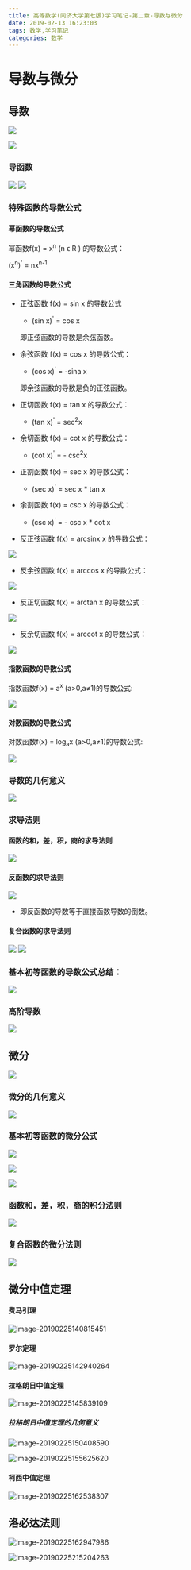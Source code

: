 ```yaml
---
title: 高等数学(同济大学第七版)学习笔记-第二章-导数与微分
date: 2019-02-13 16:23:03
tags: 数学,学习笔记
categories: 数学
---
```


# 导数与微分

## 导数

![](../assets/images/006tKfTcgy1g076b3nrg8j315m0gb41f.jpg)

![](../assets/images/006tKfTcgy1g076gyjstbj314n06bdgq.jpg)

### 导函数

![](../assets/images/006tKfTcgy1g076h31f0rj31620l5djf.jpg)
![](../assets/images/006tKfTcgy1g076io14cwj316008awfj.jpg)

### 特殊函数的导数公式

#### 幂函数的导数公式

幂函数f(x) = x<sup>n</sup> (n ϵ R ) 的导数公式：

(x<sup>n</sup>)<sup>'</sup> = nx<sup>n-1</sup>

#### 三角函数的导数公式

- 正弦函数 f(x) = sin x  的导数公式

    * (sin x)<sup>'</sup> = cos x

    即正弦函数的导数是余弦函数。

- 余弦函数 f(x) = cos x  的导数公式：

    * (cos x)<sup>'</sup> = -sina x

    即余弦函数的导数是负的正弦函数。

- 正切函数 f(x) = tan x 的导数公式：

    * (tan x)<sup>'</sup> = sec<sup>2</sup>x

- 余切函数 f(x) = cot x 的导数公式：

    * (cot x)<sup>'</sup> = - csc<sup>2</sup>x 

- 正割函数 f(x) = sec x 的导数公式：

    * (sec x)<sup>'</sup> = sec x \* tan x

- 余割函数 f(x) = csc x 的导数公式：

    * (csc x)<sup>'</sup> = - csc x \* cot x

- 反正弦函数 f(x) = arcsinx x 的导数公式：

![](../assets/images/006tKfTcgy1g076h6y89pj30xw03qq2u.jpg)

- 反余弦函数 f(x) = arccos x 的导数公式：

![](../assets/images/006tKfTcgy1g076h9etdbj30q603umx2.jpg)

- 反正切函数 f(x) = arctan x 的导数公式：

![](../assets/images/006tKfTcgy1g076hbuzcmj30ny03c745.jpg)

- 反余切函数 f(x) = arccot x 的导数公式：

![](../assets/images/006tKfTcgy1g076hegnf8j30p603ejr9.jpg)


#### 指数函数的导数公式

指数函数f(x) = a<sup>x</sup> (a>0,a≠1)的导数公式:

![](../assets/images/006tKfTcgy1g076hhs0ytj312q06cjry.jpg)

#### 对数函数的导数公式

对数函数f(x) = log<sub>a</sub>x (a>0,a≠1)的导数公式:

![](../assets/images/006tKfTcgy1g076hk9t90j31dm0aiq3s.jpg)

### 导数的几何意义

![](../assets/images/006tKfTcgy1g076hn20abj314g0u0gqa.jpg)

### 求导法则

#### 函数的和，差，积，商的求导法则

![](../assets/images/006tKfTcgy1g076hs900rj31b40bs405.jpg)

#### 反函数的求导法则

![](../assets/images/006tKfTcgy1g076hv4fr3j31bg098dgu.jpg)

* 即反函数的导数等于直接函数导数的倒数。

#### 复合函数的求导法则

![](../assets/images/006tKfTcgy1g076hy586sj31d00723zg.jpg)
![](../assets/images/006tKfTcgy1g076j5fi0uj31bc080wgn.jpg)

### 基本初等函数的导数公式总结：

![](../assets/images/006tKfTcgy1g076i0o7afj30u00xxdj1.jpg)


### 高阶导数

![](../assets/images/006tKfTcgy1g076i4uh6fj31cw0u0wjs.jpg)


## 微分

![](../assets/images/006tKfTcgy1g076i7mnl5j31cr0u041y.jpg)

### 微分的几何意义

![](../assets/images/006tKfTcgy1g076ialmgyj31840u0teu.jpg)

### 基本初等函数的微分公式

![](../assets/images/006tKfTcgy1g076til6x3j31n609q0wj.jpg)

![](../assets/images/006tKfTcgy1g076uaa8gbj312v0u0av7.jpg)

![](../assets/images/006tKfTcgy1g076uts9iej31na03uac2.jpg)

### 函数和，差，积，商的积分法则

![](../assets/images/006tKfTcly1g0774zu78oj31n20gc7da.jpg)

### 复合函数的微分法则

![](../assets/images/006tKfTcly1g0779xuog7j31o80kcdyj.jpg)

## 微分中值定理

#### 费马引理

![image-20190225140815451](../assets/image-20190225140815451.png)

#### 罗尔定理

![image-20190225142940264](../assets/image-20190225142940264.png)

#### 拉格朗日中值定理

![image-20190225145839109](../assets/image-20190225145839109.png)

##### 拉格朗日中值定理的几何意义

![image-20190225150408590](../assets/image-20190225150408590.png)

![image-20190225155625620](../assets/image-20190225155625620.png)

#### 柯西中值定理

![image-20190225162538307](../assets/image-20190225162538307.png)



## 洛必达法则

![image-20190225162947986](../assets/image-20190225162947986.png)

![image-20190225215204263](../assets/image-20190225215204263.png)